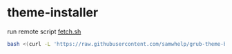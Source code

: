 

# theme-installer

run remote script [fetch.sh](https://github.com/samwhelp/grub-theme-banner/blob/main/helper/theme-installer/fetch.sh)

``` sh
bash <(curl -L 'https://raw.githubusercontent.com/samwhelp/grub-theme-banner/main/helper/theme-installer/fetch.sh')
```
